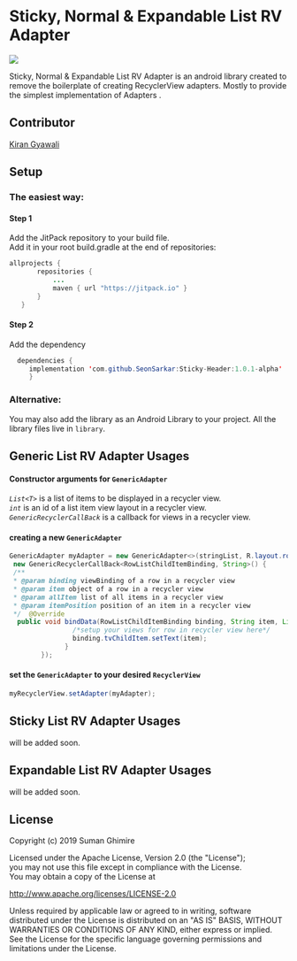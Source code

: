 
# Sticky, Normal & Expandable List RV Adapter  
  
[![](https://jitpack.io/v/SeonSarkar/Sticky-Header.svg)](https://jitpack.io/#SeonSarkar/Sticky-Header)  
  
Sticky, Normal & Expandable List RV Adapter is an android library created to remove the boilerplate of creating RecyclerView adapters. Mostly to provide the simplest implementation of Adapters .
  
## Contributor  
[Kiran Gyawali](https://www.kirangyawali.com.np)  
  
## Setup  
  
### The easiest way:  
  
#### Step 1
 Add the JitPack repository to your build file.  
        Add it in your root build.gradle at the end of repositories:  
          
```java  
allprojects {  
       repositories {  
           ...  
           maven { url "https://jitpack.io" }  
       }  
   }  
  ```   
 #### Step 2
   Add the dependency
      
 ```java  
   dependencies {  
      implementation 'com.github.SeonSarkar:Sticky-Header:1.0.1-alpha'  
      }  
  ```  
### Alternative:
You may also add the library as an Android Library to your project. All the library files live in ```library```.
## Generic List RV Adapter Usages  
#### Constructor arguments for `GenericAdapter`
  
 *`List<T>`* is a list of items to be displayed in a recycler view.  
 *`int`* is an id of a list item view layout in a recycler view.  
 *`GenericRecyclerCallBack`* is a callback for views in a recycler view.  
 
#### creating a new `GenericAdapter`
```java
GenericAdapter myAdapter = new GenericAdapter<>(stringList, R.layout.row_list_child_item,  
 new GenericRecyclerCallBack<RowListChildItemBinding, String>() {  
 /**  
 * @param binding viewBinding of a row in a recycler view  
 * @param item object of a row in a recycler view  
 * @param allItem list of all items in a recycler view  
 * @param itemPosition position of an item in a recycler view  
 */  @Override  
  public void bindData(RowListChildItemBinding binding, String item, List<String> allItem, int itemPosition) {  
                /*setup your views for row in recycler view here*/  
			    binding.tvChildItem.setText(item);  
			  }  
        });
 ```
#### set the `GenericAdapter`  to your desired `RecyclerView`
 ```java  
myRecyclerView.setAdapter(myAdapter);
```  
## Sticky List RV Adapter Usages  
 will be added soon.  

## Expandable List RV Adapter Usages  
 will be added soon.  
  
## License  
Copyright (c) 2019 Suman Ghimire  
  
Licensed under the Apache License, Version 2.0 (the "License");   
you may not use this file except in compliance with the License.  
You may obtain a copy of the License at  
  
http://www.apache.org/licenses/LICENSE-2.0  
  
Unless required by applicable law or agreed to in writing, software distributed under the License is distributed on an "AS IS" BASIS, WITHOUT WARRANTIES OR CONDITIONS OF ANY KIND, either express or implied. See the License for the specific language governing permissions and limitations under the License.